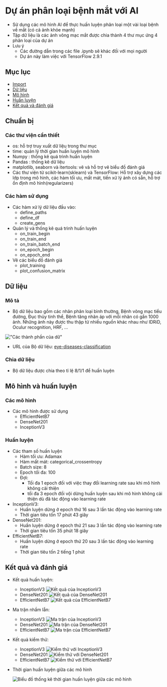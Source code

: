 # Dự án phân loại bệnh mắt với AI
- Sử dụng các mô hình AI để thực huấn luyện phân loại một vài loại bệnh về mắt (có cả ảnh khỏe mạnh)
- Tập dữ liệu là các ảnh võng mạc mắt được chia thành 4 thư mục ứng 4 phân loại của dự án
- Lưu ý
    - Các đường dẫn trong các file .ipynb sẽ khác đối với mọi người
    - Dự án này làm việc với TensorFlow 2.9.1
## Mục lục
- [Import](#chuẩn-bị)
- [Dữ liệu](#dữ-liệu)
- [Mô hình](#mô-hình-và-huấn-luyện)
- [Huấn luyện](#huấn-luyện)
- [Kết quả và đánh giá](#kết-quả-và-đánh-giá)
## Chuẩn bị
### Các thư viện cần thiết
- os: hỗ trợ truy xuất dữ liệu trong thư mục
- time: quản lý thời gian huấn luyện mô hình
- Numpy : thống kê quá trình huấn luyện
- Pandas : thống kê dữ liệu
- matplotlib, seaborn và itertools: vẽ và hỗ trợ vẽ biểu đồ đánh giá
- Các thư viện từ scikit-learn(sklearn) và TensorFlow: Hỗ trợ xây dựng các lớp trong mô hình, các hàm tối ưu, mất mát, tiền xử lý ảnh có sẵn, hỗ trợ ổn định mô hình(regularizers)
### Các hàm sử dụng
- Các hàm xử lý dữ liệu đầu vào:
    - define_paths
    - define_df
    - create_gens
- Quản lý và thống kê quá trình huấn luyện
    - on_train_begin
    - on_train_end
    - on_train_batch_end
    - on_epoch_begin
    - on_epoch_end
- Vẽ các biểu đồ đánh giá
    - plot_training
    - plot_confusion_matrix
## Dữ liệu
### Mô tả
- Bộ dữ liệu bao gồm các nhãn phân loại bình thường, Bệnh võng mạc tiểu đường, Đục thủy tinh thể, Bệnh tăng nhãn áp với mỗi nhãn có gần 1000 ảnh. Những ảnh này được thu thập từ nhiều nguồn khác nhau như IDRiD, Oculur recognition, HRF, ...
  
!["Các thành phần của dữ"](img/image-10.png)

- URL của Bộ dữ liệu: [eye-diseases-classification](https://www.kaggle.com/datasets/gunavenkatdoddi/eye-diseases-classification)
### Chia dữ liệu
- Bộ dữ liệu được chia theo tỉ lệ 8/1/1 để huấn luyện
## Mô hình và huấn luyện
### Các mô hình
- Các mô hình được sử dụng
    - EfficientNetB7
    - DenseNet201
    - InceptionV3
### Huấn luyện
- Các tham số huấn luyện
    - Hàm tối ưu: Adamax
    - Hàm mất mát: categorical_crossentropy
    - Batch size: 8
    - Epoch tối đa: 100
    - Đợi: 
        - Tối đa 1 epoch đối với việc thay đổi learning rate sau khi mô hình không cải thiện 
        - tối đa 3 epoch đối vội dừng huấn luyện sau khi mô hình không cải thiện dù đã tác động vào learning rate
- InceptionV3:
    - Huấn luyện dừng ở epoch thứ 16 sau 3 lần tác động vào learning rate
    - Thời gian tiêu tốn 17 phút 43 giây
- DenseNet201:
    - Huấn luyện dừng ở epoch thứ 21 sau 3 lần tác động vào learning rate
    - Thời gian tiêu tốn 35 phút 18 giây
- EfficientNetB7:
    - Huấn luyện dừng ở epoch thứ 20 sau 3 lần tác động vào learning rate
    - Thời gian tiêu tốn 2 tiếng 1 phút
## Kết quả và đánh giá
- Kết quả huấn luyện:
    - InceptionV3
    ![Kết quả của InceptionV3](img/image.png)
    - DenseNet201
    ![Kết quả của DenseNet201](img/image-1.png)
    - EfficientNetB7
    ![Kết quả của EfficientNetB7](img/image-2.png)
- Ma trận nhầm lẫn:
    - InceptionV3
    ![Ma trận của InceptionV3](img/image-3.png)
    - DenseNet201
    ![Ma trận của DenseNet201](img/image-4.png)
    - EfficientNetB7
    ![Ma trận của EfficientNetB7](img/image-5.png)
- Kết quả kiểm thử:
    - InceptionV3
    ![Kiểm thử với InceptionV3](img/image-6b.png)
    - DenseNet201
    ![Kiểm thử với DenseNet201](img/image-7b.png)
    - EfficientNetB7
    ![Kiểm thử với EfficientNetB7](img/image-8b.png)
- Thời gian huấn luyện giữa các mô hình

  ![Biểu đồ thống kê thời gian huấn luyện giữa các mô hình](img/image-9.png)
    
